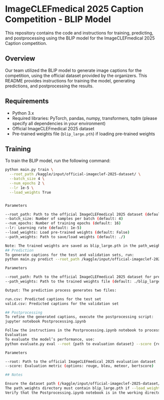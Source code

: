 # ImageCLEFmedical 2025 Caption Competition - BLIP Model

This repository contains the code and instructions for training, predicting, and postprocessing using the BLIP model for the ImageCLEFmedical 2025 Caption competition.

## Overview
Our team utilized the BLIP model to generate image captions for the competition, using the official dataset provided by the organizers. This README provides instructions for training the model, generating predictions, and postprocessing the results.

## Requirements
- Python 3.x  
- Required libraries: PyTorch, pandas, numpy, transformers, tqdm (please specify all dependencies in your environment)  
- Official ImageCLEFmedical 2025 dataset  
- Pre-trained weights file (`blip_large.pth`) if loading pre-trained weights

## Training
To train the BLIP model, run the following command:

```bash
python main.py train \
  --root_path /kaggle/input/official-imageclef-2025-dataset/ \
  --batch_size 4 \
  --num_epochs 2 \
  --lr 1e-5 \
  --load_weights True


Parameters

--root_path: Path to the official ImageCLEFmedical 2025 dataset (default: ./)
--batch_size: Number of samples per batch (default: 4)
--num_epochs: Number of training epochs (default: 16)
--lr: Learning rate (default: 1e-5)
--load_weights: Load pre-trained weights (default: False)
--path_weights: Path to save/load weights (default: ./)

Note: The trained weights are saved as blip_large.pth in the path_weights directory, which is used for both saving and loading weights during training.
## Prediction
To generate captions for the test and validation sets, run:
python main.py predict --root_path /kaggle/input/official-imageclef-2025-dataset/ --path_weights /kaggle/working/

Parameters

--root_path: Path to the official ImageCLEFmedical 2025 dataset for prediction (default: ./)
--path_weights: Path to the trained weights file (default: ./blip_large.pth)

Output: The prediction process generates two files:

run.csv: Predicted captions for the test set
valid.csv: Predicted captions for the validation set

## Postprocessing
To refine the generated captions, execute the postprocessing script:
jupyter notebook Postprocessing.ipynb

Follow the instructions in the Postprocessing.ipynb notebook to process the run.csv and valid.csv files for improved results.
Evaluation
To evaluate the model’s performance, use:
python evaluate.py eval --root {path to evaluation dataset} --score {rouge, bleu, meteor, bertscore}

Parameters

--root: Path to the official ImageCLEFmedical 2025 evaluation dataset
--score: Evaluation metric (options: rouge, bleu, meteor, bertscore)

## Notes

Ensure the dataset path (/kaggle/input/official-imageclef-2025-dataset/) points to the official ImageCLEFmedical 2025 dataset provided by the organizers.
The path_weights directory must contain blip_large.pth if --load_weights is True.
Verify that the Postprocessing.ipynb notebook is in the working directory or provide the correct path.


